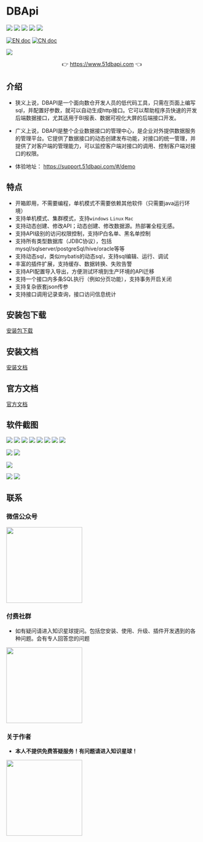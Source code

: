 # DBApi

![](https://gitee.com/freakchicken/db-api/badge/star.svg)
![](https://gitee.com/freakchicken/db-api/badge/fork.svg?theme=gvp)
![](https://img.shields.io/github/stars/freakchick/DBApi.svg?logo=GitHub)
![](https://img.shields.io/github/forks/freakchick/DBApi.svg?logo=GitHub)
![](https://img.shields.io/github/watchers/freakchick/DBApi.svg?logo=GitHub)


[![EN doc](https://img.shields.io/badge/document-English-blue.svg)](README.md)
[![CN doc](https://img.shields.io/badge/文档-中文版-blue.svg)](README_zh_CN.md)

![](https://freakchicken.gitee.io/images/dbApi//logo.png)

<p align="center">
	👉 <a target="_blank" href="https://www.51dbapi.com">https://www.51dbapi.com</a>  👈
</p>

## 介绍

- 狭义上说，DBAPI是一个面向数仓开发人员的低代码工具，只需在页面上编写sql，并配置好参数，就可以自动生成http接口。它可以帮助程序员快速的开发后端数据接口，尤其适用于BI报表、数据可视化大屏的后端接口开发。
- 广义上说，DBAPI是整个企业数据接口的管理中心，是企业对外提供数据服务的管理平台。它提供了数据接口的动态创建发布功能，对接口的统一管理，并提供了对客户端的管理能力，可以监控客户端对接口的调用、控制客户端对接口的权限。

- 体验地址： <a target="_blank" href="https://support.51dbapi.com/#/demo">https://support.51dbapi.com/#/demo </a>

## 特点
- 开箱即用，不需要编程，单机模式不需要依赖其他软件（只需要java运行环境）
- 支持单机模式、集群模式，支持`windows` `Linux` `Mac`
- 支持动态创建、修改API；动态创建、修改数据源。热部署全程无感。
- 支持API级别的访问权限控制，支持IP白名单、黑名单控制
- 支持所有类型数据库（JDBC协议），包括mysql/sqlserver/postgreSql/hive/oracle等等
- 支持动态sql，类似mybatis的动态sql，支持sql编辑、运行、调试
- 丰富的插件扩展，支持缓存、数据转换、失败告警
- 支持API配置导入导出，方便测试环境到生产环境的API迁移
- 支持一个接口内多条SQL执行（例如分页功能），支持事务开启关闭
- 支持复杂嵌套json传参
- 支持接口调用记录查询，接口访问信息统计

## 安装包下载
[安装包下载](https://www.51dbapi.com/v4.0.0/download/)

## 安装文档
[安装文档](https://www.51dbapi.com/v4.0.0/install/)

## 官方文档
[官方文档](https://www.51dbapi.com)

## 软件截图
![](https://freakchicken.gitee.io/images/dbApi/20230523/create_ds_page.png)
![](https://freakchicken.gitee.io/images/dbApi/20230523/ds_page.png)
![](https://freakchicken.gitee.io/images/dbApi/20230523/group_more.png)
![](https://freakchicken.gitee.io/images/dbApi/20230523/api_basic.png)
![](https://freakchicken.gitee.io/images/dbApi/20230523/api_executor.png)
![](https://freakchicken.gitee.io/images/dbApi/20230523/api_plugin.png)
![](https://freakchicken.gitee.io/images/dbApi/20230523/sql_debug.png)
![](https://freakchicken.gitee.io/images/dbApi/20230523/private_api_request.png)

![](https://freakchicken.gitee.io/images/dbApi/20230523/create_client_page.png)
![](https://freakchicken.gitee.io/images/dbApi/20230523/client_auth_page.png)

![](https://freakchicken.gitee.io/images/dbApi/20230523/ip_firewall.png)

![](https://freakchicken.gitee.io/images/dbApi/20230523/monitor.png)
![](https://freakchicken.gitee.io/images/dbApi/20230523/api_record_search.png)


## 联系

### 微信公众号

<img src="https://freakchicken.gitee.io/images/dbApi/wechat.jpg" width = "200px" />

### 付费社群
- 如有疑问请进入知识星球提问。包括您安装、使用、升级、插件开发遇到的各种问题。会有专人回答您的问题

<img src="https://freakchicken.gitee.io/images/dbApi/planet.jpg" width = "200px" />


### 关于作者
- **本人不提供免费答疑服务！有问题请进入知识星球！**

<img align="center" width="200px" src="https://freakchicken.gitee.io/images/wechat.png"/>


